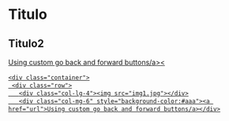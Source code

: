 <html>
  <head>
    <link rel="stylesheet" href="css/boostrap.min.css">
    <link rel="stylesheet" href="css/boostrap-theme.min.css">
    <script src="js/boostrap.min.js"></script>
    <title>Titutlo</title>
  </head>
  <body>
    <h1>Titulo</h1>
    <h2>Titulo2</h2>
    <p><a href="url">Using custom go back and forward buttons/a><</p>
    
    <div class="container">
     <div class="row">
       <div class="col-lg-4"><img src="img1.jpg"></div>
       <div class="col-mg-6" style="background-color:#aaa"><a href="url">Using custom go back and forward buttons/a></div>
      
       
 
  
